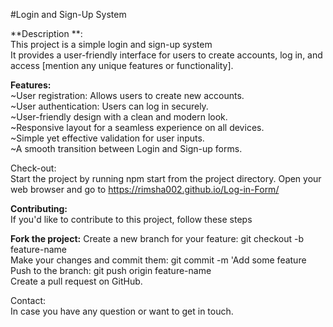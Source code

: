 #Login and Sign-Up System

**Description **: <br>
This project is a simple login and sign-up system  <br> 
It provides a user-friendly interface for users to create accounts, log in, and access [mention any unique features or functionality].

**Features:** <br>
~User registration: Allows users to create new accounts. <br>
~User authentication: Users can log in securely. <br>
~User-friendly design with a clean and modern look. <br>
~Responsive layout for a seamless experience on all devices. <br>
~Simple yet effective validation for user inputs. <br>
~A smooth transition between Login and Sign-up forms. <br>

Check-out: <br>
Start the project by running npm start from the project directory.
Open your web browser and go to  https://rimsha002.github.io/Log-in-Form/ <br>

**Contributing:** <br>
If you'd like to contribute to this project, follow these steps <br>

**Fork the project:**
Create a new branch for your feature: git checkout -b feature-name <br>
Make your changes and commit them: git commit -m 'Add some feature <br>
Push to the branch: git push origin feature-name <br>
Create a pull request on GitHub. <br>

Contact:<br>
In case you have any question or want to get in touch.

